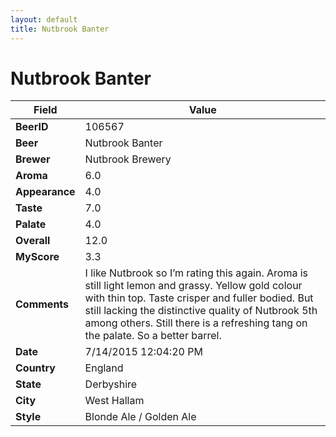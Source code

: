 ```yaml
---
layout: default
title: Nutbrook Banter
---
```


# Nutbrook Banter

| Field         | Value     |
|---------------|-----------|
| **BeerID** | 106567 |
| **Beer** | Nutbrook Banter |
| **Brewer** | Nutbrook Brewery |
| **Aroma** | 6.0 |
| **Appearance** | 4.0 |
| **Taste** | 7.0 |
| **Palate** | 4.0 |
| **Overall** | 12.0 |
| **MyScore** | 3.3 |
| **Comments** | I like Nutbrook so I’m rating this again. Aroma is still light lemon and grassy. Yellow gold colour with thin top. Taste crisper and fuller bodied. But still lacking the distinctive quality of Nutbrook 5th among others. Still there is a refreshing tang on the palate. So a better barrel. |
| **Date** | 7/14/2015 12:04:20 PM |
| **Country** | England |
| **State** | Derbyshire |
| **City** | West Hallam |
| **Style** | Blonde Ale / Golden Ale |
